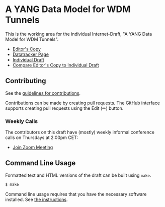 # A YANG Data Model for WDM Tunnels

This is the working area for the individual Internet-Draft, "A YANG Data Model for WDM Tunnels".

* [Editor's Copy](https://aguoietf.github.io/merged-ietf-ccamp-wdm-tunnel-yang/#go.draft-bgk-ccamp-merged-wdm-tunnel.html)
* [Datatracker Page](https://datatracker.ietf.org/doc/draft-bgk-ccamp-merged-wdm-tunnel)
* [Individual Draft](https://datatracker.ietf.org/doc/html/draft-bgk-ccamp-merged-wdm-tunnel)
* [Compare Editor's Copy to Individual Draft](https://aguoietf.github.io/merged-ietf-ccamp-wdm-tunnel-yang/#go.draft-bgk-ccamp-merged-wdm-tunnel.diff)


## Contributing

See the
[guidelines for contributions](https://github.com/aguoietf/merged-ietf-ccamp-wdm-tunnel-yang/blob/main/CONTRIBUTING.md).

Contributions can be made by creating pull requests.
The GitHub interface supports creating pull requests using the Edit (✏) button.

### Weekly Calls

The contributors on this draft have (mostly) weekly informal conference calls on Thursdays at 2:00pm CET:

- [Join Zoom Meeting](https://zoom.us/j/96715237995?pwd=WmcwMVZ3c1kyY0pucUhNcWVNOHNvdz09)

## Command Line Usage

Formatted text and HTML versions of the draft can be built using `make`.

```sh
$ make
```

Command line usage requires that you have the necessary software installed.  See
[the instructions](https://github.com/martinthomson/i-d-template/blob/main/doc/SETUP.md).

